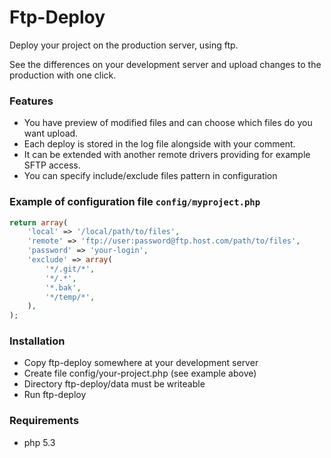 # Ftp-Deploy
Deploy your project on the production server, using ftp.

See the differences on your development server and upload
changes to the production with one click.

### Features

* You have preview of modified files and can choose which files
 do you want upload.
* Each deploy is stored in the log file alongside with your comment.
* It can be extended with another remote drivers providing 
for example SFTP access.
* You can specify include/exclude files pattern in configuration

### Example of configuration file `config/myproject.php`

```php
return array(
	'local' => '/local/path/to/files',
	'remote' => 'ftp://user:password@ftp.host.com/path/to/files',
	'password' => 'your-login',
	'exclude' => array(
		'*/.git/*', 
		'*/.*', 
		'*.bak',
		'*/temp/*',
	),
);
```

### Installation

* Copy ftp-deploy somewhere at your development server
* Create file config/your-project.php (see example above)
* Directory ftp-deploy/data must be writeable
* Run ftp-deploy

### Requirements

* php 5.3
